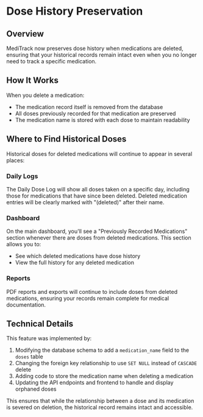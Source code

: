 # Dose History Preservation

## Overview

MediTrack now preserves dose history when medications are deleted, ensuring that your historical records remain intact even when you no longer need to track a specific medication.

## How It Works

When you delete a medication:
- The medication record itself is removed from the database
- All doses previously recorded for that medication are preserved
- The medication name is stored with each dose to maintain readability

## Where to Find Historical Doses

Historical doses for deleted medications will continue to appear in several places:

### Daily Logs

The Daily Dose Log will show all doses taken on a specific day, including those for medications that have since been deleted. Deleted medication entries will be clearly marked with "(deleted)" after their name.

### Dashboard

On the main dashboard, you'll see a "Previously Recorded Medications" section whenever there are doses from deleted medications. This section allows you to:
- See which deleted medications have dose history
- View the full history for any deleted medication

### Reports

PDF reports and exports will continue to include doses from deleted medications, ensuring your records remain complete for medical documentation.

## Technical Details

This feature was implemented by:
1. Modifying the database schema to add a `medication_name` field to the `doses` table
2. Changing the foreign key relationship to use `SET NULL` instead of `CASCADE` delete
3. Adding code to store the medication name when deleting a medication
4. Updating the API endpoints and frontend to handle and display orphaned doses

This ensures that while the relationship between a dose and its medication is severed on deletion, the historical record remains intact and accessible.